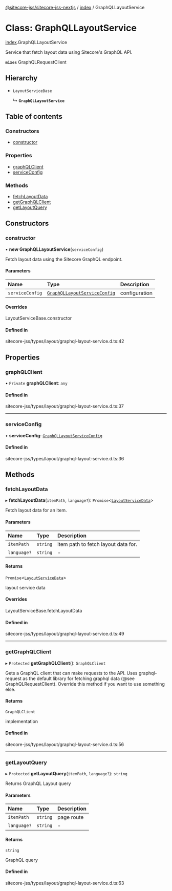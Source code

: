 [@sitecore-jss/sitecore-jss-nextjs](../README.md) / [index](../modules/index.md) / GraphQLLayoutService

# Class: GraphQLLayoutService

[index](../modules/index.md).GraphQLLayoutService

Service that fetch layout data using Sitecore's GraphQL API.

**`mixes`** GraphQLRequestClient

## Hierarchy

- `LayoutServiceBase`

  ↳ **`GraphQLLayoutService`**

## Table of contents

### Constructors

- [constructor](index.GraphQLLayoutService.md#constructor)

### Properties

- [graphQLClient](index.GraphQLLayoutService.md#graphqlclient)
- [serviceConfig](index.GraphQLLayoutService.md#serviceconfig)

### Methods

- [fetchLayoutData](index.GraphQLLayoutService.md#fetchlayoutdata)
- [getGraphQLClient](index.GraphQLLayoutService.md#getgraphqlclient)
- [getLayoutQuery](index.GraphQLLayoutService.md#getlayoutquery)

## Constructors

### constructor

• **new GraphQLLayoutService**(`serviceConfig`)

Fetch layout data using the Sitecore GraphQL endpoint.

#### Parameters

| Name | Type | Description |
| :------ | :------ | :------ |
| `serviceConfig` | [`GraphQLLayoutServiceConfig`](../modules/index.md#graphqllayoutserviceconfig) | configuration |

#### Overrides

LayoutServiceBase.constructor

#### Defined in

sitecore-jss/types/layout/graphql-layout-service.d.ts:42

## Properties

### graphQLClient

• `Private` **graphQLClient**: `any`

#### Defined in

sitecore-jss/types/layout/graphql-layout-service.d.ts:37

___

### serviceConfig

• **serviceConfig**: [`GraphQLLayoutServiceConfig`](../modules/index.md#graphqllayoutserviceconfig)

#### Defined in

sitecore-jss/types/layout/graphql-layout-service.d.ts:36

## Methods

### fetchLayoutData

▸ **fetchLayoutData**(`itemPath`, `language?`): `Promise`<[`LayoutServiceData`](../interfaces/index.LayoutServiceData.md)\>

Fetch layout data for an item.

#### Parameters

| Name | Type | Description |
| :------ | :------ | :------ |
| `itemPath` | `string` | item path to fetch layout data for. |
| `language?` | `string` | - |

#### Returns

`Promise`<[`LayoutServiceData`](../interfaces/index.LayoutServiceData.md)\>

layout service data

#### Overrides

LayoutServiceBase.fetchLayoutData

#### Defined in

sitecore-jss/types/layout/graphql-layout-service.d.ts:49

___

### getGraphQLClient

▸ `Protected` **getGraphQLClient**(): `GraphQLClient`

Gets a GraphQL client that can make requests to the API. Uses graphql-request as the default
library for fetching graphql data (@see GraphQLRequestClient). Override this method if you
want to use something else.

#### Returns

`GraphQLClient`

implementation

#### Defined in

sitecore-jss/types/layout/graphql-layout-service.d.ts:56

___

### getLayoutQuery

▸ `Protected` **getLayoutQuery**(`itemPath`, `language?`): `string`

Returns GraphQL Layout query

#### Parameters

| Name | Type | Description |
| :------ | :------ | :------ |
| `itemPath` | `string` | page route |
| `language?` | `string` | - |

#### Returns

`string`

GraphQL query

#### Defined in

sitecore-jss/types/layout/graphql-layout-service.d.ts:63
